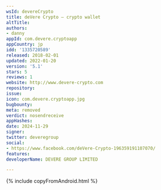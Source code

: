 ```yaml
---
wsId: devereCrypto
title: deVere Crypto – crypto wallet
altTitle: 
authors:
- danny
appId: com.devere.cryptoapp
appCountry: jp
idd: '1335720589'
released: 2018-02-01
updated: 2022-01-20
version: '5.1'
stars: 5
reviews: 1
website: http://www.devere-crypto.com
repository: 
issue: 
icon: com.devere.cryptoapp.jpg
bugbounty: 
meta: removed
verdict: nosendreceive
appHashes: 
date: 2024-11-29
signer: 
twitter: deveregroup
social:
- https://www.facebook.com/deVere-Crypto-196359191107070/
features: 
developerName: DEVERE GROUP LIMITED

---
```


{% include copyFromAndroid.html %}
